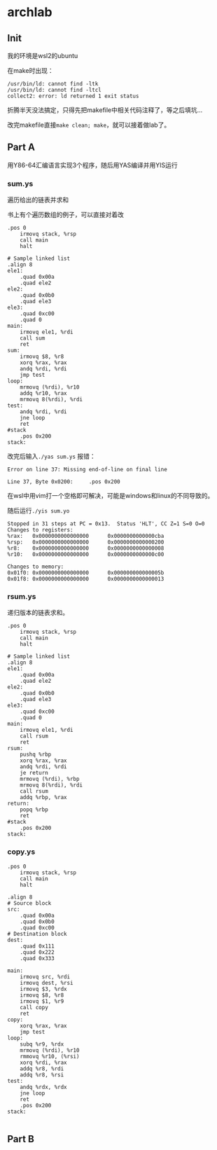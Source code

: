 # archlab

## Init

我的环境是wsl2的ubuntu

在make时出现：

```shell
/usr/bin/ld: cannot find -ltk
/usr/bin/ld: cannot find -ltcl
collect2: error: ld returned 1 exit status
```

折腾半天没法搞定，只得先把makefile中相关代码注释了，等之后填坑...

改完makefile直接`make clean; make`，就可以接着做lab了。

## Part A

用Y86-64汇编语言实现3个程序，随后用YAS编译并用YIS运行

### sum.ys

遍历给出的链表并求和

书上有个遍历数组的例子，可以直接对着改

```assembly
.pos 0
    irmovq stack, %rsp
    call main
    halt

# Sample linked list
.align 8
ele1:
    .quad 0x00a
    .quad ele2
ele2:
    .quad 0x0b0
    .quad ele3
ele3:
    .quad 0xc00
    .quad 0
main:
    irmovq ele1, %rdi
    call sum
    ret
sum:
    irmovq $8, %r8
    xorq %rax, %rax
    andq %rdi, %rdi
    jmp test
loop:
    mrmovq (%rdi), %r10
    addq %r10, %rax
    mrmovq 8(%rdi), %rdi
test:
    andq %rdi, %rdi
    jne loop
    ret
#stack
    .pos 0x200
stack:
```

改完后输入`./yas sum.ys` 报错：

```shell
Error on line 37: Missing end-of-line on final line

Line 37, Byte 0x0200:     .pos 0x200
```

在wsl中用vim打一个空格即可解决，可能是windows和linux的不同导致的。

随后运行`./yis sum.yo`

```assembly
Stopped in 31 steps at PC = 0x13.  Status 'HLT', CC Z=1 S=0 O=0
Changes to registers:
%rax:   0x0000000000000000      0x0000000000000cba
%rsp:   0x0000000000000000      0x0000000000000200
%r8:    0x0000000000000000      0x0000000000000008
%r10:   0x0000000000000000      0x0000000000000c00

Changes to memory:
0x01f0: 0x0000000000000000      0x000000000000005b
0x01f8: 0x0000000000000000      0x0000000000000013
```

### rsum.ys

递归版本的链表求和。

```assembly
.pos 0
    irmovq stack, %rsp
    call main
    halt

# Sample linked list
.align 8
ele1:
    .quad 0x00a
    .quad ele2
ele2:
    .quad 0x0b0
    .quad ele3
ele3:
    .quad 0xc00
    .quad 0
main:
    irmovq ele1, %rdi
    call rsum
    ret
rsum:
    pushq %rbp
    xorq %rax, %rax
    andq %rdi, %rdi
    je return
    mrmovq (%rdi), %rbp
    mrmovq 8(%rdi), %rdi
    call rsum
    addq %rbp, %rax
return:
    popq %rbp
    ret
#stack
    .pos 0x200
stack:
```

### copy.ys

```assembly
.pos 0
    irmovq stack, %rsp
    call main
    halt

.align 8
# Source block
src:
    .quad 0x00a
    .quad 0x0b0
    .quad 0xc00
# Destination block
dest:
    .quad 0x111
    .quad 0x222
    .quad 0x333

main:
    irmovq src, %rdi
    irmovq dest, %rsi
    irmovq $3, %rdx
    irmovq $8, %r8
    irmovq $1, %r9
    call copy
    ret
copy:
    xorq %rax, %rax
    jmp test
loop:
    subq %r9, %rdx
    mrmovq (%rdi), %r10
    rmmovq %r10, (%rsi)
    xorq %rdi, %rax
    addq %r8, %rdi
    addq %r8, %rsi
test:
    andq %rdx, %rdx
    jne loop 
    ret
    .pos 0x200
stack:


```

## Part B 




